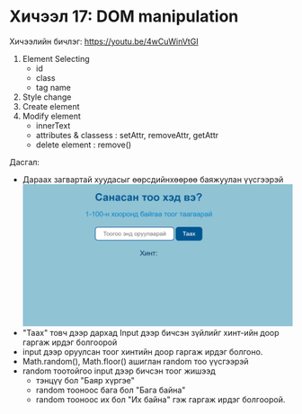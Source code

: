 # Хичээл 17: DOM manipulation

Хичээлийн бичлэг: https://youtu.be/4wCuWinVtGI

1. Element Selecting
   - id
   - class
   - tag name
2. Style change
3. Create element
4. Modify element
   - innerText
   - attributes & classess : setAttr, removeAttr, getAttr
   - delete element : remove()

Дасгал:

- Дараах загвартай хуудасыг өөрсдийнхөөрөө баяжуулан үүсгээрэй
  ![](image.png)
- "Таах" товч дээр дархад Input дээр бичсэн зүйлийг хинт-ийн доор гаргаж ирдэг болгоорой
- input дээр оруулсан тоог хинтийн доор гаргаж ирдэг болгоно.
- Math.random(), Math.floor() ашиглан random тоо үүсгээрэй
- random тоотойгоо input дээр бичсэн тоог жишээд
  - тэнцүү бол "Баяр хүргэе"
  - random тооноос бага бол "Бага байна"
  - random тооноос их бол "Их байна"
    гэж гаргаж ирдэг болгоорой.
